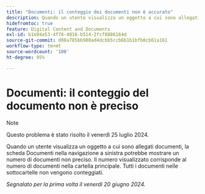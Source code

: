 ```yaml
---
title: "Documenti: il conteggio dei documenti non è accurato"
description: Quando un utente visualizza un oggetto a cui sono allegati documenti, la scheda Documenti nella navigazione a sinistra potrebbe mostrare un numero di documenti non preciso. Il numero visualizzato corrisponde al numero di documenti nella cartella principale. Tutti i documenti nelle sottocartelle non vengono conteggiati.
hidefromtoc: true
feature: Digital Content and Documents
exl-id: b1e04a53-4f78-4016-b514-2fcf8886164d
source-git-commit: d88a785bb980ad4dcbb5ccb6b1b1bfb0cb61a161
workflow-type: tm+mt
source-wordcount: '108'
ht-degree: 95%

---
```


# Documenti: il conteggio del documento non è preciso

>[!NOTE]
>
>Questo problema è stato risolto il venerdì 25 luglio 2024.

Quando un utente visualizza un oggetto a cui sono allegati documenti, la scheda Documenti nella navigazione a sinistra potrebbe mostrare un numero di documenti non preciso. Il numero visualizzato corrisponde al numero di documenti nella cartella principale. Tutti i documenti nelle sottocartelle non vengono conteggiati.

_Segnalato per la prima volta il venerdì 20 giugno 2024._
